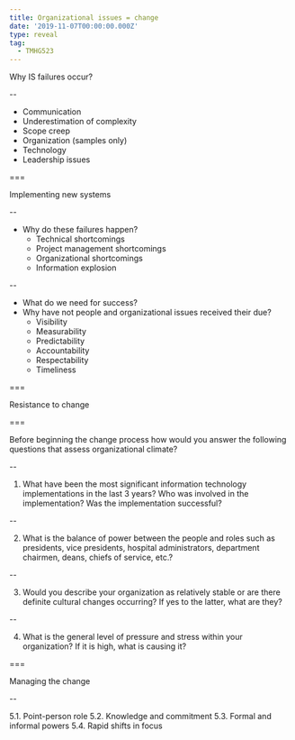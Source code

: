 ```yaml
---
title: Organizational issues = change
date: '2019-11-07T00:00:00.000Z'
type: reveal
tag:
  - TMHG523
---
```


Why IS failures occur?

--

- Communication
- Underestimation of complexity
- Scope creep
- Organization (samples only)
- Technology
- Leadership issues

===

Implementing new systems

--

- Why do these failures happen?
  - Technical shortcomings
  - Project management shortcomings
  - Organizational shortcomings
  - Information explosion

--

- What do we need for success?
- Why have not people and organizational issues received their due?
  - Visibility
  - Measurability
  - Predictability
  - Accountability
  - Respectability
  - Timeliness

===

Resistance to change

===

Before beginning the change process how would you answer the following questions that assess organizational climate?

--

1) What have been the most significant information technology implementations in the last 3 years? Who was involved in the implementation? Was the implementation successful?

--

2) What is the balance of power between the people and roles such as presidents, vice presidents, hospital administrators, department chairmen, deans, chiefs of service, etc.?

--

3) Would you describe your organization as relatively stable or are there definite cultural changes occurring? If yes to the latter, what are they?

--

4) What is the general level of pressure and stress within your organization? If it is high, what is causing it?

===

Managing the change

--

5.1. Point-person role
5.2. Knowledge and commitment
5.3. Formal and informal powers
5.4. Rapid shifts in focus
